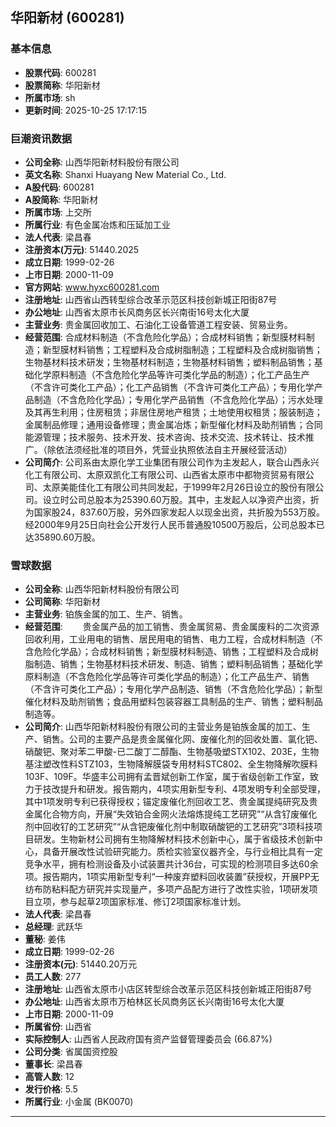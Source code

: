 ## 华阳新材 (600281)

### 基本信息

- **股票代码**: 600281
- **股票简称**: 华阳新材
- **所属市场**: sh
- **更新时间**: 2025-10-25 17:17:15

### 巨潮资讯数据

- **公司全称**: 山西华阳新材料股份有限公司
- **英文名称**: Shanxi Huayang New Material Co., Ltd.
- **A股代码**: 600281
- **A股简称**: 华阳新材
- **所属市场**: 上交所
- **所属行业**: 有色金属冶炼和压延加工业
- **法人代表**: 梁昌春
- **注册资本(万元)**: 51440.2025
- **成立日期**: 1999-02-26
- **上市日期**: 2000-11-09
- **官方网站**: www.hyxc600281.com
- **注册地址**: 山西省山西转型综合改革示范区科技创新城正阳街87号
- **办公地址**: 山西省太原市长风商务区长兴南街16号太化大厦
- **主营业务**: 贵金属回收加工、石油化工设备管道工程安装、贸易业务。
- **经营范围**: 合成材料制造（不含危险化学品）；合成材料销售；新型膜材料制造；新型膜材料销售；工程塑料及合成树脂制造；工程塑料及合成树脂销售；生物基材料技术研发；生物基材料制造；生物基材料销售；塑料制品销售；基础化学原料制造（不含危险化学品等许可类化学品的制造）；化工产品生产（不含许可类化工产品）；化工产品销售（不含许可类化工产品）；专用化学产品制造（不含危险化学品）；专用化学产品销售（不含危险化学品）；污水处理及其再生利用；住房租赁；非居住房地产租赁；土地使用权租赁；服装制造；金属制品修理；通用设备修理；贵金属冶炼；新型催化材料及助剂销售；合同能源管理；技术服务、技术开发、技术咨询、技术交流、技术转让、技术推广。（除依法须经批准的项目外，凭营业执照依法自主开展经营活动）
- **公司简介**: 公司系由太原化学工业集团有限公司作为主发起人，联合山西永兴化工有限公司、太原双凯化工有限公司、山西省太原市中都物资贸易有限公司、太原美能佳化工有限公司共同发起，于1999年2月26日设立的股份有限公司。设立时公司总股本为25390.60万股。其中，主发起人以净资产出资，折为国家股24，837.60万股，另外四家发起人以现金出资，共折股为553万股。经2000年9月25日向社会公开发行人民币普通股10500万股后，公司总股本已达35890.60万股。

### 雪球数据

- **公司全称**: 山西华阳新材料股份有限公司
- **公司简称**: 华阳新材
- **主营业务**: 铂族金属的加工、生产、销售。
- **经营范围**: 　　贵金属产品的加工销售、贵金属贸易、贵金属废料的二次资源回收利用，工业用电的销售、居民用电的销售、电力工程，合成材料制造（不含危险化学品）；合成材料销售；新型膜材料制造、销售；工程塑料及合成树脂制造、销售；生物基材料技术研发、制造、销售；塑料制品销售；基础化学原料制造（不含危险化学品等许可类化学品的制造）；化工产品生产、销售（不含许可类化工产品）；专用化学产品制造、销售（不含危险化学品）；新型催化材料及助剂销售；食品用塑料包装容器工具制品的生产、销售；塑料制品制造等。
- **公司简介**: 山西华阳新材料股份有限公司的主营业务是铂族金属的加工、生产、销售。公司的主要产品是贵金属催化网、废催化剂的回收处置、氯化钯、硝酸钯、聚对苯二甲酸-已二酸丁二醇酯、生物基吸塑STX102、203E，生物基注塑改性料STZ103，生物降解膜袋专用材料STC802、全生物降解吹膜料103F、109F。华盛丰公司拥有孟晋斌创新工作室，属于省级创新工作室，致力于技改提升和研发。报告期内，4项实用新型专利、4项发明专利全部受理，其中1项发明专利已获得授权；锚定废催化剂回收工艺、贵金属提纯研究及贵金属化合物方向，开展“失效铂合金网火法熔炼提纯工艺研究”“从含钌废催化剂中回收钌的工艺研究”“从含钯废催化剂中制取硝酸钯的工艺研究”3项科技项目研发。生物新材公司拥有生物降解材料技术创新中心，属于省级技术创新中心，具备开展改性试验研究能力。质检实验室仪器齐全，与行业相比具有一定竞争水平，拥有检测设备及小试装置共计36台，可实现的检测项目多达60余项。报告期内，1项实用新型专利“一种废弃塑料回收装置”获授权，开展PP无纺布防粘料配方研究并实现量产，多项产品配方进行了改性实验，1项研发项目立项，参与起草2项国家标准、修订2项国家标准计划。
- **法人代表**: 梁昌春
- **总经理**: 武跃华
- **董秘**: 姜伟
- **成立日期**: 1999-02-26
- **注册资本(元)**: 51440.20万元
- **员工人数**: 277
- **注册地址**: 山西省太原市小店区转型综合改革示范区科技创新城正阳街87号
- **办公地址**: 山西省太原市万柏林区长风商务区长兴南街16号太化大厦
- **上市日期**: 2000-11-09
- **所属省份**: 山西省
- **实际控制人**: 山西省人民政府国有资产监督管理委员会 (66.87%)
- **公司分类**: 省属国资控股
- **董事长**: 梁昌春
- **高管人数**: 12
- **发行价格**: 5.5
- **所属行业**: 小金属 (BK0070)

---